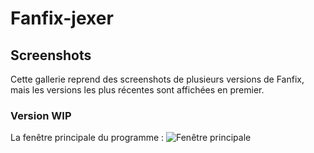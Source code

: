 # Fanfix-jexer

## Screenshots

Cette gallerie reprend des screenshots de plusieurs versions de Fanfix, mais les versions les plus récentes sont affichées en premier.

### Version WIP

La fenêtre principale du programme :
![Fenêtre principale](fanfix-swing-?.?.?.png)

